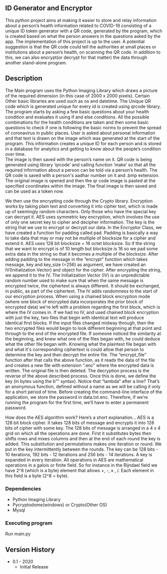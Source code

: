 ## ID Generator and Encryptor

This python project aims at making it easier to store and relay information about a person’s health information related to COVID-19 consisting of a unique ID token generator with a QR code, generated by the program, which is created based on what the person answers in the questions asked by the app. The implementation of this project is up to the user. A potential suggestion is that the QR code could tell the authorities at small places or institutions about a person’s health, on scanning the QR code. In addition to this, we can also encrypt(or decrypt for that matter)  the data through another stand-alone program.

## Description

The Main program uses the Python Imaging Library which draws a picture of the required dimension (in this case of 2000 x 2000 pixels). Certain Other basic libraries are used such as os and datetime. The Unique QR code which is generated unique for every id is created using qrcode library.
 The program starts by asking a few basic questions about your health condition and evaluates it using if and else conditions. All the possible combinations for the health conditions are taken and then some basic questions to check if one is following the basic norms to prevent the spread of coronavirus in public places. 
User is asked about personal information and that text is drawn on the image which was generated at the start of the program. This information creates a unique ID for each person and is stored in a database for analytics and getting to know about the people’s condition over time.  
The image is then saved with the person’s name on it.
QR code is being generated using library ’qrcode’ and calling function ‘make’ so that all the required information about a person can be told via a person’s health. The QR code is saved with a person's aadhar number on it and .bmp extension.
The original image is opened and then the qr code image is pasted at the specified coordinates within the image.
The final image is then saved and can be used as a token now.

We then use the encrypting code through the Crypto library. Encryption works by taking plain text and converting it into cipher text, which is made up of seemingly random characters. Only those who have the special key can decrypt it. AES uses symmetric key encryption, which involves the use of only one secret key to cipher and decipher information. The key is the string that we use to encrypt or decrypt our data. 
In the Encryptor Class, we have created a function for padding called pad. Padding is basically a way to take data that may or may not be multiple of blocksize for a cipher and extend it. AES uses 128 bit blocksize = 16 octet blocksize. So if the string that we want to encrypt is of 10 length but blocksize is 16 so we pad some extra data in the string so that it becomes a multiple of the blocksize.
After adding padding to the message in the “encrypt” function which takes message, key and key_size (=256) as argument, we have created an IV(Initialization Vector) and object for the cipher. After encrypting the string, we append it to the IV. 
The Initialization Vector (IV) is an unpredictable random number used to make sure that when the same message is encrypted twice, the ciphertext is always different. It should be exchanged, in public, as part of the ciphertext. The IV adds randomness to the start of our encryption process. When using a chained block encryption mode (where one block of encrypted data incorporates the prior block of encrypted data) we're left with a problem regarding the first block, which is where the IV comes in.
If we had no IV, and used chained block encryption with just the key, two files that begin with identical text will produce identical first blocks. If the input files changed midway through, then the two encrypted files would begin to look different beginning at that point and through to the end of the encrypted file. If someone noticed the similarity at the beginning, and knew what one of the files began with, he could deduce what the other file began with. Knowing what the plaintext file began with and what it's corresponding ciphertext is could allow that person to determine the key and then decrypt the entire file.
The “encrypt_file” function after that calls the above function, as it reads the data of the file and creates a new file with extension “.enc” where the encrypted data is written. The original file is then deleted.
The decryption process is the reverse of the above described process.
Once this is done, we define the key (in bytes using the b”<string>”  syntax). Notice that “lambda” after a line? That’s an anonymous function, defined without a name as we will be calling it only for a short period of time.
Before creating the command-line interface of the application, we store the password in data.txt.enc. Therefore, if we’re running the program for the first time, we’ll have to enter a permanent password. 

How does the AES algorithm work? Here’s a short explanation...
AES is a 128 bit block cipher. It takes 128 bits of message and encrypts it into 128 bits of cipher with some key. The 128 bits of message is arranged in a 4 x 4 grid on which all the operations are done. First it substitutes bytes then shifts rows and mixes columns and then at the end of each round the key is added. This substitution and permutations makes one iteration or round. 
We put in the key intermittently between the rounds. The key can be 128 bits  - 10 iterations, 192 bits - 12 iterations and 256 bits - 14 iterations. A key is expanded in every iteration.
All operations in AES are mathematical operations in a galois or finite field. So for instance in the Rijndael field we have 2^8 (which is a byte) element that allows +, -, x , /. Each element in this field is a byte (2^8 = byte).


### Dependencies

* Python Imaging Library
* Pycryptodome(windows) or Crypto(Other OS)
* Mysql

### Executing program

Run main.py

[comment]: <> (```)

[comment]: <> (code blocks for commands)

[comment]: <> (```)

[comment]: <> (## Authors)

[comment]: <> (ex. Harshit Singh  )

[comment]: <> (ex. [@DomPizzie]&#40;https://twitter.com/dompizzie&#41;)

## Version History

* 0.1 - 2020
    * Initial Release
